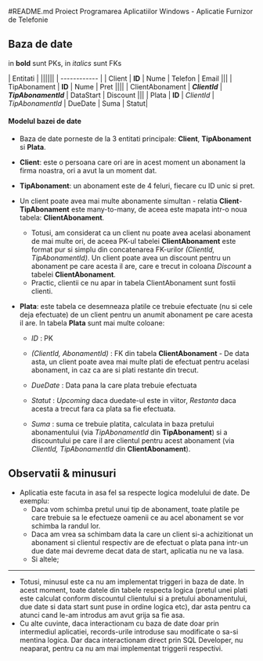 #README.md
Proiect Programarea Aplicatiilor Windows - Aplicatie Furnizor de Telefonie


## Baza de date
in **bold** sunt PKs, in *italics* sunt FKs

|  Entitati | ||||||
| ------------ |
|  Client  | **ID** | Nume | Telefon | Email |||
| TipAbonament  | **ID** | Nume  | Pret ||||
|  ClientAbonament | ***ClientId*** | ***TipAbonamentId*** | DataStart | Discount |||
|   Plata | **ID** | *ClientId* | *TipAbonamentId* | DueDate | Suma | Statut|


#### Modelul bazei de date

- Baza de date porneste de la 3 entitati principale: **Client**, **TipAbonament** si **Plata**.

- **Client**: este o persoana care ori are in acest moment un abonament la firma noastra, ori a avut la un moment dat. 

- **TipAbonament**: un abonament este de 4 feluri, fiecare cu ID unic si pret.

- Un client poate avea mai multe abonamente simultan - relatia **Client**-**TipAbonament** este many-to-many, de aceea este mapata intr-o noua tabela: **ClientAbonament**. 
	- Totusi, am considerat ca un client nu poate avea acelasi abonament de mai multe ori, de aceea PK-ul tabelei **ClientAbonament** este format pur si simplu din concatenarea FK-urilor *(ClientId, TipAbonamentId)*. Un client poate avea un discount pentru un abonament pe care acesta il are, care e trecut in coloana *Discount* a tabelei **ClientAbonament**.
	- Practic, clientii ce nu apar in tabela ClientAbonament sunt fostii clienti.

- **Plata**: este tabela ce desemneaza platile ce trebuie efectuate (nu si cele deja efectuate) de un client pentru un anumit abonament pe care acesta il are. In tabela **Plata** sunt mai multe coloane:
	 - *ID* : PK
	 
	 - *(ClientId, AbonamentId)* : FK din tabela **ClientAbonament**
	  - De data asta, un client poate avea mai multe plati de efectuat pentru acelasi abonament, in caz ca are si plati restante din trecut. 
	 - *DueDate* : Data pana la care plata trebuie efectuata
	 
	 - *Statut* : *Upcoming* daca duedate-ul este in viitor, *Restanta* daca acesta a trecut fara ca plata sa fie efectuata.
	 
	 - *Suma* : suma ce trebuie platita, calculata in baza pretului abonamentului (via *TipAbonamentId* din **TipAbonament**) si a discountului pe care il are clientul pentru acest abonament (via *ClientId, TipAbonamentId* din **ClientAbonament**).



## Observatii & minusuri

- Aplicatia este facuta in asa fel sa respecte logica modelului de date. De exemplu:
	 - Daca vom schimba pretul unui tip de abonament, toate platile pe care trebuie sa le efectueze oamenii ce au acel abonament se vor schimba la randul lor.
	 - Daca am vrea sa schimbam data la care un client si-a achizitionat un abonament si clientul respectiv are de efectuat o plata pana intr-un due date mai devreme decat data de start, aplicatia nu ne va lasa.
	 - Si altele;
	 
------------
	 
	
- Totusi, minusul este ca nu am implementat triggeri in baza de date. In acest moment, toate datele din tabele respecta logica (pretul unei plati este calculat conform discountul clientului si a pretului abonamentului, due date si data start sunt puse in ordine logica etc), dar asta pentru ca atunci cand le-am introdus am avut grija sa fie asa.
- Cu alte cuvinte, daca interactionam cu baza de date doar prin intermediul aplicatiei, records-urile introduse sau modificate o sa-si mentina logica. Dar daca interactionam direct prin SQL Developer, nu neaparat, pentru ca nu am mai implementat triggerii respectivi.

